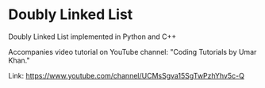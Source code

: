 # Doubly Linked List
Doubly Linked List implemented in Python and C++

Accompanies video tutorial on YouTube channel: "Coding Tutorials by Umar Khan."

Link: 
https://www.youtube.com/channel/UCMsSgva15SgTwPzhYhv5c-Q
